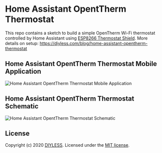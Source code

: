 # Home Assistant OpentTherm Thermostat

This repo contains a sketch to build a simple OpenTherm Wi-Fi thermostat controlled by Home Assistant using [ESP8266 Thermostat Shield](https://diyless.com/product/esp8266-thermostat-shield).
More details on setup:
https://diyless.com/blog/home-assistant-opentherm-thermostat

## Home Assistant OpentTherm Thermostat Mobile Application
![Home Assistant OpentTherm Thermostat Mobile Application](https://diyless.com/blog/home-assistant-opentherm-thermostat/home-assistant-opentherm-thermostat-app-s.webp)

## Home Assistant OpentTherm Thermostat Schematic
![Home Assistant OpentTherm Thermostat Schematic](https://diyless.com/blog/opentherm-sample/master-opentherm-shield-connection.webp)

## License
Copyright (c) 2020 [DIYLESS](http://diyless.com/). Licensed under the [MIT license](/LICENSE?raw=true).
